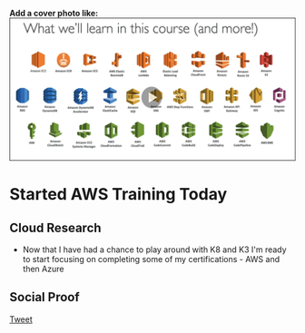 <!-- This template removes the micro tutorial for a quicker post and removes images for a full template check out the 000-DAY-ARTICLE-LONG-TEMPLATE.MD-->

**Add a cover photo like:**
![Class Screen Shot](https://github.com/avf925/vanimal100cloud/blob/main/images/AWS_SA_Training.png)

# Started AWS Training Today



## Cloud Research

- Now that I have had a chance to play around with K8 and K3 I'm ready to start focusing on completing some of my certifications - AWS and then Azure

## Social Proof



[Tweet](https://twitter.com/vAVF925/status/1331774173270716416)

